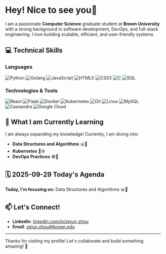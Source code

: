 # Hey! Nice to see you👋

I am a passionate **Computer Science** graduate student at **Brown University** with a strong background in software development, DevOps, and full-stack engineering. I love building scalable, efficient, and user-friendly systems. 

## 💻 Technical Skills

### **Languages**  
![Python](https://img.shields.io/badge/Python-3776AB?style=for-the-badge&logo=python&logoColor=white)
![Golang](https://img.shields.io/badge/Go-00ADD8?style=for-the-badge&logo=go&logoColor=white)
![JavaScript](https://img.shields.io/badge/JavaScript-F7DF1E?style=for-the-badge&logo=javascript&logoColor=black)
![HTML5](https://img.shields.io/badge/HTML5-E34F26?style=for-the-badge&logo=html5&logoColor=white)
![CSS3](https://img.shields.io/badge/CSS3-1572B6?style=for-the-badge&logo=css3&logoColor=white)
![C](https://img.shields.io/badge/C-A8B9CC?style=for-the-badge&logo=c&logoColor=white)
![SQL](https://img.shields.io/badge/SQL-4479A1?style=for-the-badge&logo=mysql&logoColor=white)

### **Technologies & Tools**  
![React](https://img.shields.io/badge/React-61DAFB?style=for-the-badge&logo=react&logoColor=black)
![Flask](https://img.shields.io/badge/Flask-000000?style=for-the-badge&logo=flask&logoColor=white)
![Docker](https://img.shields.io/badge/Docker-2496ED?style=for-the-badge&logo=docker&logoColor=white)
![Kubernetes](https://img.shields.io/badge/Kubernetes-326CE5?style=for-the-badge&logo=kubernetes&logoColor=white)
![Git](https://img.shields.io/badge/Git-F05032?style=for-the-badge&logo=git&logoColor=white)
![Linux](https://img.shields.io/badge/Linux-FCC624?style=for-the-badge&logo=linux&logoColor=black)
![MySQL](https://img.shields.io/badge/MySQL-4479A1?style=for-the-badge&logo=mysql&logoColor=white)
![Cassandra](https://img.shields.io/badge/Cassandra-1287B1?style=for-the-badge&logo=apache-cassandra&logoColor=white)
![Google Cloud](https://img.shields.io/badge/Google_Cloud-4285F4?style=for-the-badge&logo=google-cloud&logoColor=white)


## 🌱 What I am Currently Learning

I am always expanding my knowledge! Currently, I am diving into:  
- **Data Structures and Algorithms** 📊🧠  
- **Kubernetes** 🚢⚙️  
- **DevOps Practices** 🛠️🔧  

## 🗓️ 2025-09-29 Today's Agenda

**Today, I'm focusing on:** Data Structures and Algorithms 📊🧠

## 📫 Let's Connect!

- **LinkedIn**: [linkedin.com/in/zejun-zhou](https://www.linkedin.com/in/zejun-zhou)  
- **Email**: [zejun.zhou@brown.edu](mailto:zejun.zhou@brown.edu)  

---

Thanks for visiting my profile! Let's collaborate and build something amazing! 🚀  


